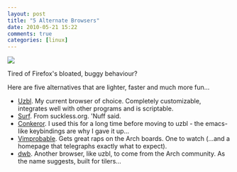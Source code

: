 ```yaml
---
layout: post
title: "5 Alternate Browsers"
date: 2010-05-21 15:22
comments: true
categories: [linux]
---
```

<a href="http://www.flickr.com/photos/jasonwryan/4352140405/"><img src="http://miromiro.com/Blog-images/browser-5alt.png"/></a>

Tired of Firefox's bloated, buggy behaviour? 

Here are five alternatives that are lighter, faster and much more fun…

* <a href="http://www.uzbl.org/" title="Uzbl homepage">Uzbl</a>. My current browser of choice. Completely customizable, integrates well with other programs and is scriptable.
* <a href="http://surf.suckless.org/" title="Surf on the suckless wiki">Surf</a>. From suckless.org. 'Nuff said.
* <a href="http://conkeror.org/" title="Conkeror homepage">Conkeror</a>. I used this for a long time before moving to uzbl - the emacs-like keybindings are why I gave it up…
* <a href="http://www.vimprobable.org/" title="Home of the wonderfully named  Vimprobable">Vimprobable</a>. Gets great raps on the Arch boards. One to watch (…and a homepage that telegraphs exactly what to expect).
* <a href="http://bbs.archlinux.org/viewtopic.php?id=95589&amp;p=1" title="dwb thread on the Arch Forums">dwb</a>. Another browser, like uzbl, to come from the Arch community. As the name suggests, built for tilers…

